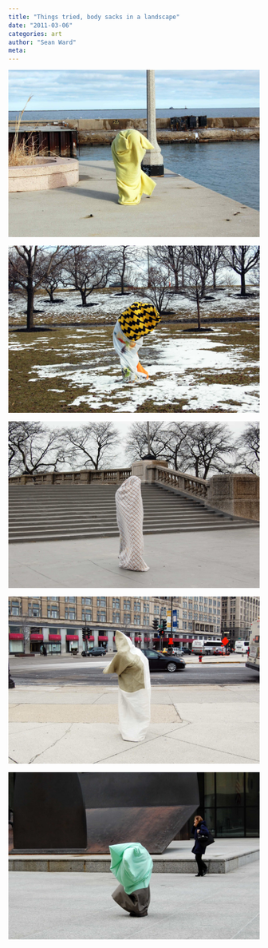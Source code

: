 ```yaml
---
title: "Things tried, body sacks in a landscape"
date: "2011-03-06"
categories: art
author: "Sean Ward"
meta:
---
```

![](/images/11-bodysacks-landscape-1.jpg)

![](/images/11-bodysacks-landscape-2.jpg)

![](/images/11-bodysacks-landscape-3.jpg)

![](/images/11-bodysacks-landscape-4.jpg)

![](/images/11-bodysacks-landscape-5.jpg)
